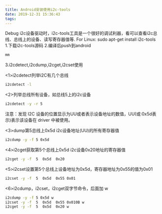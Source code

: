 ```yaml
---
title: Android安装使用i2c-tools
date: 2019-12-31 15:36:43
tags:
---
```

Debug i2c设备驱动时，i2c-tools工具是一个很好的调试利器，看可以查看i2c总线、总线上的设备、读写寄存器值等.
For Linux: sudo apt-get install i2c-tools
1.下载i2c-tools源码
2.编译后push到android

``` bash
mm
```

3.i2cdetect,i2cdump,i2cget,i2cset使用

<1>i2cdetect列举i2C有几个总线

``` bash
i2cdetect -l
```

<2>列举总线所有设备，如总线5上的i2c设备

``` bash
i2cdetect -y -r 5
```

注意：发现 I2C 设备的位置显示为UU或者表示设备地址的数值，UU(或:0x5d表示)表示该设备在 driver 中被使用。

<3>dump第5总线上0x5d i2c设备地址(UU)的所有寄存器值

``` bash
i2cdump -y -f 5 0x5d
```

<4>i2cget获取第5个总线上0x5d i2c设备0x20地址的寄存器值

``` bash
i2cget -y -f  5  0x5d  0x20
```

<5>i2cset设置第5个总线上设备地址为0x5d，寄存器地址为0x55的值为0x01

``` bash
i2cset -y -f  5  0x5d  0x55 0x01
```

<6>i2cdump，i2cset，i2cget双字节命令，后面加 w

``` bash
i2cdump -y -f 5 0x5d w
i2cset -y -f  5  0x5d  0x55 0x010B w
i2cget -y -f  5  0x5d  0x20 w
```
